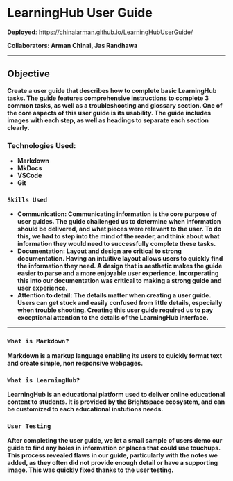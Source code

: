 # LearningHub User Guide

<b>Deployed</b>: https://chinaiarman.github.io/LearningHubUserGuide/

<b>Collaborators: Arman Chinai, Jas Randhawa

---

## Objective

Create a user guide that describes how to complete basic LearningHub tasks. 
The guide features comprehensive instructions to complete 3 common tasks, as well as a troubleshooting and glossary section. One of the core aspects of this user guide is its usability. The guide includes images with each step, as well as headings to separate each section clearly. 

### Technologies Used:

* Markdown
* MkDocs
* VSCode
* Git

### `Skills Used`

* Communication: Communicating information is the core purpose of user guides. The guide challenged us to determine when information should be delivered, and what pieces were relevant to the user. To do this, we had to step into the mind of the reader, and think about what information they would need to successfully complete these tasks.
* Documentation: Layout and design are critical to strong documentation. Having an intuitive layout allows users to quickly find the information they need. A design that is aesthetic makes the guide easier to parse and a more enjoyable user experience. Incorperating this into our documentation was critical to making a strong guide and user experience.
* Attention to detail: The details matter when creating a user guide. Users can get stuck and easily confused from little details, especially when trouble shooting. Creating this user guide required us to pay exceptional attention to the details of the LearningHub interface.

---

### `What is Markdown?`

Markdown is a markup language enabling its users to quickly format text and create simple, non responsive webpages. 

### `What is LearningHub?`

LearningHub is an educational platform used to deliver online educational content to students. It is provided by the Brightspace ecosystem, and can be customized to each educational instutions needs.

### `User Testing`

After completing the user guide, we let a small sample of users demo our guide to find any holes in information or places that could use touchups. This process revealed flaws in our guide, particularly with the notes we added, as they often did not provide enough detail or have a supporting image. This was quickly fixed thanks to the user testing.
